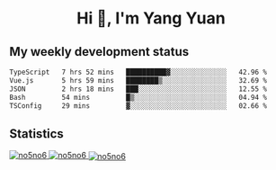 <h1 align="center">Hi 👋, I'm Yang Yuan</h1>


## My weekly development status
<!--START_SECTION:waka-->

```txt
TypeScript   7 hrs 52 mins   ██████████▓░░░░░░░░░░░░░░   42.96 %
Vue.js       5 hrs 59 mins   ████████▒░░░░░░░░░░░░░░░░   32.69 %
JSON         2 hrs 18 mins   ███░░░░░░░░░░░░░░░░░░░░░░   12.55 %
Bash         54 mins         █▒░░░░░░░░░░░░░░░░░░░░░░░   04.94 %
TSConfig     29 mins         ▓░░░░░░░░░░░░░░░░░░░░░░░░   02.66 %
```

<!--END_SECTION:waka-->

## Statistics
<a href="https://github.com/anuraghazra/github-readme-stats">
  <img src="https://github-readme-stats.vercel.app/api/top-langs/?username=no5no6&theme=dracula" alt="no5no6">
</a>
<a href="https://github.com/anuraghazra/github-readme-stats">
  <img src="https://github-readme-stats.vercel.app/api?username=no5no6&show_icons=true&theme=dracula&line_height=40" alt="no5no6">
</a>
<a href="https://github.com/anuraghazra/github-readme-stats">
  <img align="center" src="https://github-readme-streak-stats.herokuapp.com/?user=no5no6&theme=dracula" alt="no5no6" />
</a>